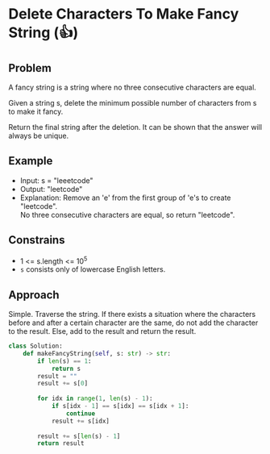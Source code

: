 # Delete Characters To Make Fancy String (👍)

## Problem
A fancy string is a string where no three consecutive characters are equal.

Given a string s, delete the minimum possible number of characters from s to make it fancy.

Return the final string after the deletion. It can be shown that the answer will always be unique.

## Example
- Input: s = "leeetcode"<br>
- Output: "leetcode"<br>
- Explanation: Remove an 'e' from the first group of 'e's to create "leetcode".<br> No three consecutive characters are equal, so return "leetcode".

## Constrains

-  1 <= s.length <= 10<sup>5</sup>
- ```s``` consists only of lowercase English letters.

## Approach
Simple. Traverse the string. If there exists a situation where the characters before and after a certain character are the same, do not add the character to the result. Else, add to the result and return the result.

```python
class Solution:
    def makeFancyString(self, s: str) -> str:
        if len(s) == 1:
            return s
        result = ""
        result += s[0]
        
        for idx in range(1, len(s) - 1):
            if s[idx - 1] == s[idx] == s[idx + 1]:
                continue
            result += s[idx]
        
        result += s[len(s) - 1]
        return result
```